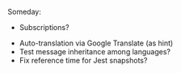 Someday:

- Subscriptions?
* Auto-translation via Google Translate (as hint)
* Test message inheritance among languages?
* Fix reference time for Jest snapshots?
